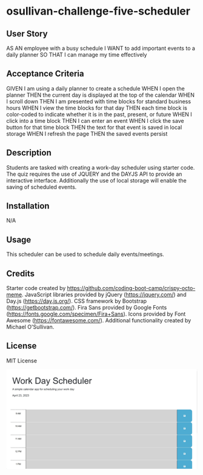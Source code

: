 # osullivan-challenge-five-scheduler

## User Story
AS AN employee with a busy schedule
I WANT to add important events to a daily planner
SO THAT I can manage my time effectively

## Acceptance Criteria
GIVEN I am using a daily planner to create a schedule
WHEN I open the planner
THEN the current day is displayed at the top of the calendar
WHEN I scroll down
THEN I am presented with time blocks for standard business hours
WHEN I view the time blocks for that day
THEN each time block is color-coded to indicate whether it is in the past, present, or future
WHEN I click into a time block
THEN I can enter an event
WHEN I click the save button for that time block
THEN the text for that event is saved in local storage
WHEN I refresh the page
THEN the saved events persist

## Description

Students are tasked with creating a work-day scheduler using starter code. The quiz requires the use of JQUERY and the DAYJS API to provide an interactive interface. Additionally the use of local storage will enable the saving of scheduled events.

## Installation

N/A

## Usage

This scheduler can be used to schedule daily events/meetings.

## Credits

Starter code created by https://github.com/coding-boot-camp/crispy-octo-meme. JavaScript libraries provided by jQuery (https://jquery.com/) and Day.js (https://day.js.org/). CSS framework by Bootstrap (https://getbootstrap.com/). Fira Sans provided by Google Fonts (https://fonts.google.com/specimen/Fira+Sans). Icons provided by Font Awesome (https://fontawesome.com/). Additional functionality created by Michael O'Sullivan.

## License

MIT License

![Model](https://github.com/michaelhallosullivan/osullivan-challenge-five-scheduler/blob/main/assets/images/scheduler-screenshot.jpg)
